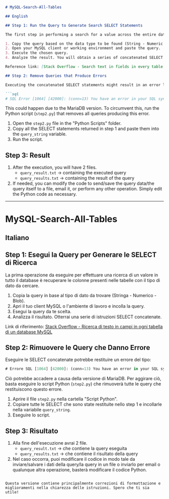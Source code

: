 ```markdown
# MySQL-Search-All-Tables

## English

## Step 1: Run the Query to Generate Search SELECT Statements

The first step in performing a search for a value across the entire database is to retrieve the columns present in tables with the data type to be found.

1. Copy the query based on the data type to be found (String - Numeric - Blob).
2. Open your MySQL client or working environment and paste the query.
3. Execute the chosen query.
4. Analyze the result. You will obtain a series of concatenated SELECT statements.

Reference link: [Stack Overflow - Search text in fields in every table of a MySQL database](https://stackoverflow.com/questions/639531/search-text-in-fields-in-every-table-of-a-mysql-database)

## Step 2: Remove Queries that Produce Errors

Executing the concatenated SELECT statements might result in an error like:

```sql
# SQL Error [1064] [42000]: (conn=13) You have an error in your SQL syntax; check the manual that corresponds to your MariaDB server version for the right syntax to use near 'SELECT * FROM ..... WHERE ..... LIKE '.....';¶SELECT * FROM ...' at line 2.
```

This could happen due to the MariaDB version. To circumvent this, run the Python script (`step2.py`) that removes all queries producing this error.

1. Open the `step2.py` file in the "Python Scripts" folder.
2. Copy all the SELECT statements returned in step 1 and paste them into the `query_string` variable.
3. Run the script.

## Step 3: Result

1. After the execution, you will have 2 files.
    - `query_result.txt` -> containing the executed query
    - `query_results.txt` -> containing the result of the query
2. If needed, you can modify the code to send/save the query data/the query itself to a file, email it, or perform any other operation. Simply edit the Python code as necessary.

---

# MySQL-Search-All-Tables

## Italiano

## Step 1: Esegui la Query per Generare le SELECT di Ricerca

La prima operazione da eseguire per effettuare una ricerca di un valore in tutto il database è recuperare le colonne presenti nelle tabelle con il tipo di dato da cercare.

1. Copia la query in base al tipo di dato da trovare (Stringa - Numerico - Blob).
2. Apri il tuo client MySQL o l'ambiente di lavoro e incolla la query.
3. Esegui la query da te scelta.
4. Analizza il risultato. Otterrai una serie di istruzioni SELECT concatenate.

Link di riferimento: [Stack Overflow - Ricerca di testo in campi in ogni tabella di un database MySQL](https://stackoverflow.com/questions/639531/search-text-in-fields-in-every-table-of-a-mysql-database)

## Step 2: Rimuovere le Query che Danno Errore

Eseguire le SELECT concatenate potrebbe restituire un errore del tipo:

```sql
# Errore SQL [1064] [42000]: (conn=13) You have an error in your SQL syntax; check the manual that corresponds to your MariaDB server version for the right syntax to use near 'SELECT * FROM ..... WHERE ..... LIKE '.....';¶SELECT * FROM ...' at line 2.
```

Ciò potrebbe accadere a causa della versione di MariaDB. Per aggirare ciò, basta eseguire lo script Python (`step2.py`) che rimuoverà tutte le query che restituiscono questo errore.

1. Aprire il file `step2.py` nella cartella "Script Python".
2. Copiare tutte le SELECT che sono state restituite nello step 1 e incollarle nella variabile `query_string`.
3. Eseguire lo script.

## Step 3: Risultato

1. Alla fine dell'esecuzione avrai 2 file.
    - `query_result.txt` -> che contiene la query eseguita
    - `query_results.txt` -> che contiene il risultato della query
2. Nel caso occorra, puoi modificare il codice in modo tale da inviare/salvare i dati della query/la query in un file o inviarlo per email o qualunque altra operazione, basterà modificare il codice Python.
```

Questa versione contiene principalmente correzioni di formattazione e miglioramenti nella chiarezza delle istruzioni. Spero che ti sia utile!